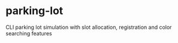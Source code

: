 # parking-lot
CLI parking lot simulation with slot allocation, registration and color searching features
